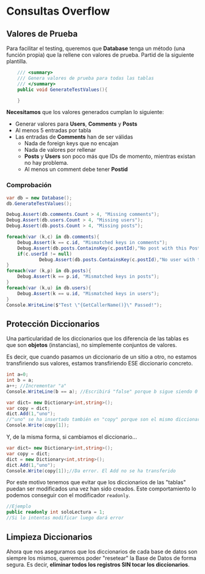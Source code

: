 # Consultas Overflow

## Valores de Prueba

Para facilitar el testing, queremos que **Database** tenga un método (una función propia) que la rellene con valores de prueba. Partid de la siguiente plantilla.

```cs
    /// <summary>
    /// Genera valores de prueba para todas las tablas
    /// </summary>
    public void GenerateTestValues(){

    }
```

**Necesitamos** que los valores generados cumplan lo siguiente:

 - Generar valores para **Users**, **Comments** y **Posts**
 - Al menos 5 entradas por tabla   
 - Las entradas de **Comments** han de ser válidas
   - Nada de foreign keys que no encajan
   - Nada de valores por rellenar
   - **Posts** y **Users** son poco más que IDs de momento, mientras existan no hay problema.
   - Al menos un comment debe tener **Postid**

### Comprobación

```cs
var db = new Database();
db.GenerateTestValues();

Debug.Assert(db.comments.Count > 4, "Missing comments");
Debug.Assert(db.users.Count > 4, "Missing users");
Debug.Assert(db.posts.Count > 4, "Missing posts");

foreach(var (k,c) in db.comments){
    Debug.Assert(k == c.id, "Mismatched keys in comments");
    Debug.Assert(db.posts.ContainsKey(c.postId),"No post with this PostId");
    if(c.userId != null)
            Debug.Assert(db.posts.ContainsKey(c.postId),"No user with this UserId");
}
foreach(var (k,p) in db.posts){
    Debug.Assert(k == p.id, "Mismatched keys in posts");
}
foreach(var (k,u) in db.users){
    Debug.Assert(k == u.id, "Mismatched keys in users");
}
Console.WriteLine($"Test \"{GetCallerName()}\" Passed!");

```

## Protección Diccionarios

Una particularidad de los diccionarios que los diferencia de las tablas es que son **objetos** (instancias), no simplemente conjuntos de valores.

Es decir, que cuando pasamos un diccionario de un sitio a otro, no estamos transfiriendo sus valores, estamos transfiriendo ESE diccionario concreto.

```cs
int a=0;
int b = a;
a++; //Incrementar "a"
Console.WriteLine(b == a); //Escribirá "false" porque b sigue siendo 0

var dict= new Dictionary<int,string>();
var copy = dict;
dict.Add(1,"uno"); 
//"uno" se ha insertado también en "copy" porque son el mismo diccionario
Console.Write(copy[1]);
```

Y, de la misma forma, si cambiamos el diccionario...

```cs
var dict= new Dictionary<int,string>();
var copy = dict;
dict = new Dictionary<int,string>();
dict.Add(1,"uno");
Console.Write(copy[1]);//Da error. El Add no se ha transferido
```

Por este motivo tenemos que evitar que los diccionarios de las "tablas" puedan ser modificados una vez han sido creados. Este comportamiento lo podemos conseguir con el modificador `readonly`.

```cs
//Ejemplo
public readonly int soloLectura = 1;
//Si lo intentas modificar luego dará error
```

## Limpieza Diccionarios

Ahora que nos aseguramos que los diccionarios de cada base de datos son siempre los mismos, queremos poder "resetear" la Base de Datos de forma segura. Es decir, **eliminar todos los registros SIN tocar los diccionarios**.

